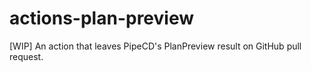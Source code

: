 # actions-plan-preview
[WIP] An action that leaves PipeCD's PlanPreview result on GitHub pull request.
